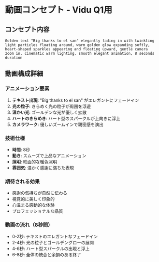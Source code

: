 # 動画コンセプト - Vidu Q1用

## コンセプト内容
```
Golden text "Big thanks to el san" elegantly fading in with twinkling light particles floating around, warm golden glow expanding softly, heart-shaped sparkles appearing and floating upward, gentle camera zoom in, cinematic warm lighting, smooth elegant animation, 8 seconds duration
```

## 動画構成詳細

### アニメーション要素
1. **テキスト出現**: "Big thanks to el san" がエレガントにフェードイン
2. **光の粒子**: きらめく光の粒子が周囲を浮遊
3. **温かい光**: ゴールデンな光が優しく拡散
4. **ハートのきらめき**: ハート型のスパークルが上向きに浮上
5. **カメラワーク**: 優しいズームインで親密感を演出

### 技術仕様
- **時間**: 8秒
- **動き**: スムーズで上品なアニメーション
- **照明**: 映画的な暖色照明
- **雰囲気**: 温かく感謝に満ちた表現

### 期待される効果
- 感謝の気持ちが自然に伝わる
- 視覚的に美しく印象的
- 心温まる感動的な体験
- プロフェッショナルな品質

### 動画の流れ（8秒間）
- 0-2秒: テキストのエレガントなフェードイン
- 2-4秒: 光の粒子とゴールデングローの展開
- 4-6秒: ハート型スパークルの出現と浮上
- 6-8秒: 全体の統合と余韻のある終了